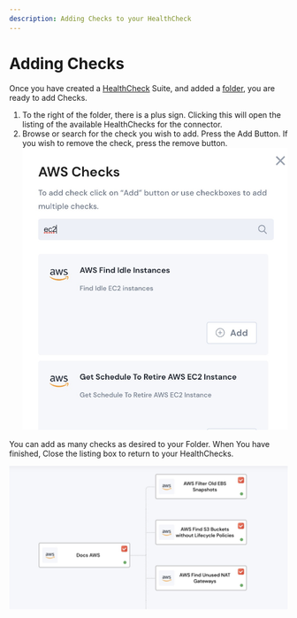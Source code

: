 ```yaml
---
description: Adding Checks to your HealthCheck
---
```


# Adding Checks

Once you have created a [HealthCheck](./) Suite, and added a [folder](create-a-healthcheck-folder.md), you are ready to add Checks.

1. To the right of the folder, there is a plus sign.  Clicking this will open the listing of the available HealthChecks for the connector.
2. Browse or search for the check you wish to add.  Press the Add Button.  If you wish to remove the check, press the remove button.![](<../../.gitbook/assets/image (22).png>)

You can add as many checks as desired to your Folder. When You have finished, Close the listing box to return to your HealthChecks.

![](<../../.gitbook/assets/image (16).png>)

